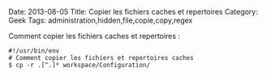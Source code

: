 Date: 2013-08-05
Title: Copier les fichiers caches et repertoires
Category: Geek
Tags: administration,hidden,file,copie,copy,regex

Comment copier les fichiers caches et repertoires :

	#!/usr/bin/env
	# Comment copier les fichiers et repertoires caches
	$ cp -r .[^.]* workspace/Configuration/
